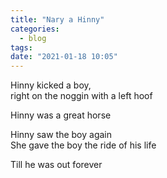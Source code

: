 ```yaml
---
title: "Nary a Hinny"
categories:
  - blog
tags:
date: "2021-01-18 10:05"
---
```

Hinny kicked a boy,  
right on the noggin with a left hoof  

Hinny was a great horse  

Hinny saw the boy again           
She gave the boy the ride of his life  

Till he was out forever  
